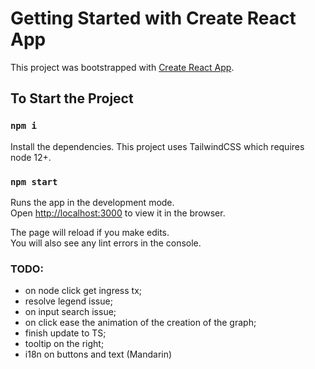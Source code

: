 # Getting Started with Create React App

This project was bootstrapped with [Create React App](https://github.com/facebook/create-react-app).

## To Start the Project

### `npm i`

Install the dependencies.
This project uses TailwindCSS which requires node 12+.

### `npm start`

Runs the app in the development mode.\
Open [http://localhost:3000](http://localhost:3000) to view it in the browser.

The page will reload if you make edits.\
You will also see any lint errors in the console.

### TODO:

- on node click get ingress tx;
- resolve legend issue;
- on input search issue;
- on click ease the animation of the creation of the graph;
- finish update to TS;
- tooltip on the right;
- i18n on buttons and text (Mandarin)
